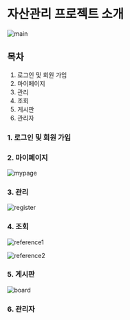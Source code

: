 # 자산관리 프로젝트 소개
![main](https://user-images.githubusercontent.com/66577309/83989759-698e5680-a982-11ea-92f7-6ef4b41f5666.PNG)
## 목차
1. 로그인 및 회원 가입
2. 마이페이지
3. 관리
4. 조회
5. 게시판
6. 관리자 
### 1. 로그인 및 회원 가입

### 2. 마이페이지
![mypage](https://user-images.githubusercontent.com/66577309/83991779-dd336200-a988-11ea-9e0f-4b3bb45e5e76.JPG)
### 3. 관리
![register](https://user-images.githubusercontent.com/66577309/83991783-df95bc00-a988-11ea-958f-a2485d1e9d4e.JPG)
### 4. 조회
![reference1](https://user-images.githubusercontent.com/66577309/83991786-e15f7f80-a988-11ea-9b32-33c29d40ed60.JPG)

![reference2](https://user-images.githubusercontent.com/66577309/83991788-e3294300-a988-11ea-8323-61b5aa344d63.JPG)
### 5. 게시판
![board](https://user-images.githubusercontent.com/66577309/83991790-e45a7000-a988-11ea-9ee8-4eb215f52b34.JPG)
### 6. 관리자 
